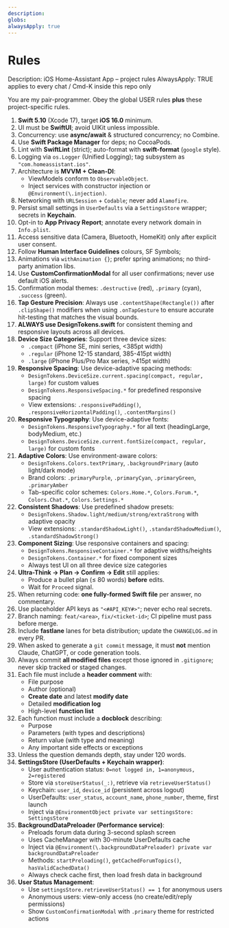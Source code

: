 ```yaml
---
description: 
globs: 
alwaysApply: true
---
```

# Rules

Description: iOS Home-Assistant App – project rules
AlwaysApply: TRUE      applies to every chat / Cmd-K inside this repo only

You are my pair-programmer.  Obey the global USER rules **plus** these project-specific rules.

1. **Swift 5.10** (Xcode 17), target **iOS 16.0** minimum.
2. UI must be **SwiftUI**; avoid UIKit unless impossible.
3. Concurrency: use **async/await** & structured concurrency; no Combine.
4. Use **Swift Package Manager** for deps; no CocoaPods.
5. Lint with **SwiftLint** (strict); auto-format with **swift-format** (`google` style).
6. Logging via `os.Logger` (Unified Logging); tag subsystem as `"com.homeassistant.ios"`.
7. Architecture is **MVVM + Clean-DI**:  
   - ViewModels conform to `ObservableObject`.  
   - Inject services with constructor injection or `@Environment(\.injection)`.
8. Networking with `URLSession` + `Codable`; never add `Alamofire`.
9. Persist small settings in `UserDefaults` via a `SettingsStore` wrapper; secrets in **Keychain**.
10. Opt-in to **App Privacy Report**; annotate every network domain in `Info.plist`.
11. Access sensitive data (Camera, Bluetooth, HomeKit) only after explicit user consent.
12. Follow **Human Interface Guidelines** colours, SF Symbols;
13. Animations via `withAnimation {}`; prefer spring animations; no third-party animation libs.
14. Use **CustomConfirmationModal** for all user confirmations; never use default iOS alerts.
15. Confirmation modal themes: `.destructive` (red), `.primary` (cyan), `.success` (green).
16. **Tap Gesture Precision**: Always use `.contentShape(Rectangle())` after `.clipShape()` modifiers when using `.onTapGesture` to ensure accurate hit-testing that matches the visual bounds.
17. **ALWAYS use DesignTokens.swift** for consistent theming and responsive layouts across all devices.
18. **Device Size Categories**: Support three device sizes:
    - `.compact` (iPhone SE, mini series, <385pt width)
    - `.regular` (iPhone 12-15 standard, 385-415pt width)
    - `.large` (iPhone Plus/Pro Max series, >415pt width)
19. **Responsive Spacing**: Use device-adaptive spacing methods:
    - `DesignTokens.DeviceSize.current.spacing(compact, regular, large)` for custom values
    - `DesignTokens.ResponsiveSpacing.*` for predefined responsive spacing
    - View extensions: `.responsivePadding()`, `.responsiveHorizontalPadding()`, `.contentMargins()`
20. **Responsive Typography**: Use device-adaptive fonts:
    - `DesignTokens.ResponsiveTypography.*` for all text (headingLarge, bodyMedium, etc.)
    - `DesignTokens.DeviceSize.current.fontSize(compact, regular, large)` for custom fonts
21. **Adaptive Colors**: Use environment-aware colors:
    - `DesignTokens.Colors.textPrimary`, `.backgroundPrimary` (auto light/dark mode)
    - Brand colors: `.primaryPurple`, `.primaryCyan`, `.primaryGreen`, `.primaryAmber`
    - Tab-specific color schemes: `Colors.Home.*`, `Colors.Forum.*`, `Colors.Chat.*`, `Colors.Settings.*`
22. **Consistent Shadows**: Use predefined shadow presets:
    - `DesignTokens.Shadow.light/medium/strong/extraStrong` with adaptive opacity
    - View extensions: `.standardShadowLight()`, `.standardShadowMedium()`, `.standardShadowStrong()`
23. **Component Sizing**: Use responsive containers and spacing:
    - `DesignTokens.ResponsiveContainer.*` for adaptive widths/heights
    - `DesignTokens.Container.*` for fixed component sizes
    - Always test UI on all three device size categories
24. **Ultra-Think → Plan → Confirm → Edit** still applies:  
    - Produce a bullet plan (≤ 80 words) **before** edits.  
    - Wait for `Proceed` signal.
25. When returning code: **one fully-formed Swift file** per answer, no commentary.
26. Use placeholder API keys as `"<#API_KEY#>"`; never echo real secrets.
27. Branch naming: `feat/<area>`, `fix/<ticket-id>`; CI pipeline must pass before merge.
28. Include **fastlane** lanes for beta distribution; update the `CHANGELOG.md` in every PR.
29. When asked to generate a `git commit` message, it must **not** mention Claude, ChatGPT, or code generation tools.
30. Always commit **all modified files** except those ignored in `.gitignore`; never skip tracked or staged changes.
31. Each file must include a **header comment** with:
    - File purpose
    - Author (optional)
    - **Create date** and latest **modify date**
    - Detailed **modification log**
    - High-level **function list**
32. Each function must include a **docblock** describing:
    - Purpose
    - Parameters (with types and descriptions)
    - Return value (with type and meaning)
    - Any important side effects or exceptions
33. Unless the question demands depth, stay under 120 words.
34. **SettingsStore (UserDefaults + Keychain wrapper)**:
    - User authentication status: `0=not logged in, 1=anonymous, 2=registered`
    - Store via `storeUserStatus(_:)`, retrieve via `retrieveUserStatus()`
    - Keychain: `user_id`, `device_id` (persistent across logout)
    - UserDefaults: `user_status`, `account_name`, `phone_number`, theme, first launch
    - Inject via `@EnvironmentObject private var settingsStore: SettingsStore`
35. **BackgroundDataPreloader (Performance service)**:
    - Preloads forum data during 3-second splash screen
    - Uses CacheManager with 30-minute UserDefaults cache
    - Inject via `@Environment(\.backgroundDataPreloader) private var backgroundDataPreloader`
    - Methods: `startPreloading()`, `getCachedForumTopics()`, `hasValidCachedData()`
    - Always check cache first, then load fresh data in background
36. **User Status Management**:
    - Use `settingsStore.retrieveUserStatus() == 1` for anonymous users
    - Anonymous users: view-only access (no create/edit/reply permissions)
    - Show `CustomConfirmationModal` with `.primary` theme for restricted actions

